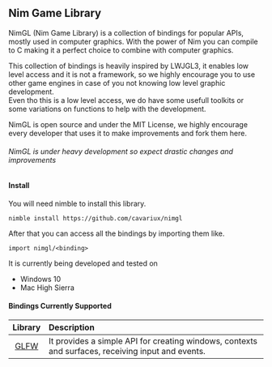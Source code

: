 ## Nim Game Library

NimGL (Nim Game Library) is a collection of bindings for popular APIs, mostly used in computer graphics. With the power of Nim you can compile to C making it a perfect choice to combine with computer graphics.

This collection of bindings is heavily inspired by LWJGL3, it enables low level access and it is not a framework, so we highly encourage you to use other game engines in case of you not knowing low level graphic development.  
Even tho this is a low level access, we do have some usefull toolkits or some variations on functions to help with the development.

NimGL is open source and under the MIT License, we highly encourage every developer that uses it to make improvements and fork them here.

###### NimGL is under heavy development so expect drastic changes and improvements

#### Install
You will need nimble to install this library.  
```
nimble install https://github.com/cavariux/nimgl
```

After that you can access all the bindings by importing them like.  
```
import nimgl/<binding>
```

It is currently being developed and tested on

* Windows 10
* Mac High Sierra

#### Bindings Currently Supported

| Library | Description |
|:-------:|:------------|
| [GLFW](src/nimgl/glfw.nim) | It provides a simple API for creating windows, contexts and surfaces, receiving input and events. |
